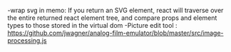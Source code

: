 -wrap svg in memo:
If you return an SVG element, react will traverse over the entire returned react element tree, and compare props and element types to those stored in the virtual dom
-Picture edit tool :
https://github.com/jwagner/analog-film-emulator/blob/master/src/image-processing.js
